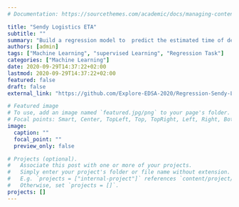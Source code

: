```yaml
---
# Documentation: https://sourcethemes.com/academic/docs/managing-content/

title: "Sendy Logistics ETA"
subtitle: ""
summary: "Build a regression model to  predict the estimated time of delivery of orders, from the point of driver pickup to the point of arrival at final destination."
authors: [admin]
tags: ["Machine Learning", "supervised Learning", "Regression Task"]
categories: ["Machine Learning"] 
date: 2020-09-29T14:37:22+02:00
lastmod: 2020-09-29T14:37:22+02:00
featured: false
draft: false
external_link: "https://github.com/Explore-EDSA-2020/Regression-Sendy-Logistics-Challenge"

# Featured image
# To use, add an image named `featured.jpg/png` to your page's folder.
# Focal points: Smart, Center, TopLeft, Top, TopRight, Left, Right, BottomLeft, Bottom, BottomRight.
image:
  caption: ""
  focal_point: ""
  preview_only: false

# Projects (optional).
#   Associate this post with one or more of your projects.
#   Simply enter your project's folder or file name without extension.
#   E.g. `projects = ["internal-project"]` references `content/project/deep-learning/index.md`.
#   Otherwise, set `projects = []`.
projects: []
---
```

